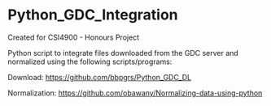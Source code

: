 # Python_GDC_Integration

Created for CSI4900 - Honours Project

Python script to integrate files downloaded from the GDC server and normalized using the following scripts/programs:

Download: https://github.com/bbpgrs/Python_GDC_DL

Normalization: https://github.com/obawany/Normalizing-data-using-python
